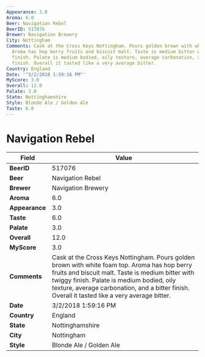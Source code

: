 ```yaml
---
Appearance: 3.0
Aroma: 6.0
Beer: Navigation Rebel
BeerID: 517076
Brewer: Navigation Brewery
City: Nottingham
Comments: Cask at the Cross Keys Nottingham. Pours golden brown with white foam top.
  Aroma has hop berry fruits and biscuit malt. Taste is medium bitter with twiggy
  finish. Palate is medium bodied, oily texture, average carbonation, and a  bitter
  finish. Overall it tasted like a very average bitter.
Country: England
Date: '"3/2/2018 1:59:16 PM"'
MyScore: 3.0
Overall: 12.0
Palate: 3.0
State: Nottinghamshire
Style: Blonde Ale / Golden Ale
Taste: 6.0
---
```


# Navigation Rebel

| Field         | Value |
|---------------|-------|
| **BeerID** | 517076 |
| **Beer** | Navigation Rebel |
| **Brewer** | Navigation Brewery |
| **Aroma** | 6.0 |
| **Appearance** | 3.0 |
| **Taste** | 6.0 |
| **Palate** | 3.0 |
| **Overall** | 12.0 |
| **MyScore** | 3.0 |
| **Comments** | Cask at the Cross Keys Nottingham. Pours golden brown with white foam top. Aroma has hop berry fruits and biscuit malt. Taste is medium bitter with twiggy finish. Palate is medium bodied, oily texture, average carbonation, and a  bitter finish. Overall it tasted like a very average bitter. |
| **Date** | 3/2/2018 1:59:16 PM |
| **Country** | England |
| **State** | Nottinghamshire |
| **City** | Nottingham |
| **Style** | Blonde Ale / Golden Ale |
